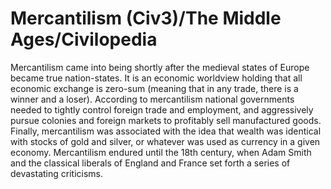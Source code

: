 # Mercantilism (Civ3)/The Middle Ages/Civilopedia

Mercantilism came into being shortly after the medieval states of Europe became true nation-states. It is an economic worldview holding that all economic exchange is 
zero-sum (meaning that in any trade, there is a winner and a loser). According to mercantilism national governments needed to tightly control foreign trade and employment, and 
aggressively pursue colonies and foreign markets to profitably sell manufactured goods. Finally, mercantilism was associated with the idea that wealth was identical with 
stocks of gold and silver, or whatever was used as currency in a given economy. Mercantilism endured until the 18th century, when Adam Smith and the classical liberals of England and 
France set forth a series of devastating criticisms.